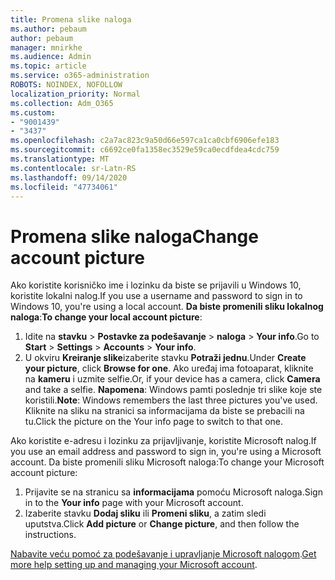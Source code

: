 ```yaml
---
title: Promena slike naloga
ms.author: pebaum
author: pebaum
manager: mnirkhe
ms.audience: Admin
ms.topic: article
ms.service: o365-administration
ROBOTS: NOINDEX, NOFOLLOW
localization_priority: Normal
ms.collection: Adm_O365
ms.custom:
- "9001439"
- "3437"
ms.openlocfilehash: c2a7ac823c9a50d66e597ca1ca0cbf6906efe183
ms.sourcegitcommit: c6692ce0fa1358ec3529e59ca0ecdfdea4cdc759
ms.translationtype: MT
ms.contentlocale: sr-Latn-RS
ms.lasthandoff: 09/14/2020
ms.locfileid: "47734061"
---
```

# <a name="change-account-picture"></a><span data-ttu-id="3e171-102">Promena slike naloga</span><span class="sxs-lookup"><span data-stu-id="3e171-102">Change account picture</span></span>

<span data-ttu-id="3e171-103">Ako koristite korisničko ime i lozinku da biste se prijavili u Windows 10, koristite lokalni nalog.</span><span class="sxs-lookup"><span data-stu-id="3e171-103">If you use a username and password to sign in to Windows 10, you're using a local account.</span></span> <span data-ttu-id="3e171-104">**Da biste promenili sliku lokalnog naloga**:</span><span class="sxs-lookup"><span data-stu-id="3e171-104">**To change your local account picture**:</span></span>

1. <span data-ttu-id="3e171-105">Idite na **stavku**  >  **Postavke za podešavanje**  >  **naloga**  >  **Your info**.</span><span class="sxs-lookup"><span data-stu-id="3e171-105">Go to **Start** > **Settings** > **Accounts** > **Your info**.</span></span>
2. <span data-ttu-id="3e171-106">U okviru **Kreiranje slike**izaberite stavku **Potraži jednu**.</span><span class="sxs-lookup"><span data-stu-id="3e171-106">Under **Create your picture**, click **Browse for one**.</span></span> <span data-ttu-id="3e171-107">Ako uređaj ima fotoaparat, kliknite na **kameru** i uzmite selfie.</span><span class="sxs-lookup"><span data-stu-id="3e171-107">Or, if your device has a camera, click **Camera** and take a selfie.</span></span> 
    <span data-ttu-id="3e171-108">**Napomena**: Windows pamti poslednje tri slike koje ste koristili.</span><span class="sxs-lookup"><span data-stu-id="3e171-108">**Note**: Windows remembers the last three pictures you've used.</span></span> <span data-ttu-id="3e171-109">Kliknite na sliku na stranici sa informacijama da biste se prebacili na tu.</span><span class="sxs-lookup"><span data-stu-id="3e171-109">Click the picture on the Your info page to switch to that one.</span></span>

<span data-ttu-id="3e171-110">Ako koristite e-adresu i lozinku za prijavljivanje, koristite Microsoft nalog.</span><span class="sxs-lookup"><span data-stu-id="3e171-110">If you use an email address and password to sign in, you're using a Microsoft account.</span></span> <span data-ttu-id="3e171-111">Da biste promenili sliku Microsoft naloga:</span><span class="sxs-lookup"><span data-stu-id="3e171-111">To change your Microsoft account picture:</span></span>

1. <span data-ttu-id="3e171-112">Prijavite se na stranicu sa **informacijama** pomoću Microsoft naloga.</span><span class="sxs-lookup"><span data-stu-id="3e171-112">Sign in to the **Your info** page with your Microsoft account.</span></span>
2. <span data-ttu-id="3e171-113">Izaberite stavku **Dodaj sliku** ili **Promeni sliku**, a zatim sledi uputstva.</span><span class="sxs-lookup"><span data-stu-id="3e171-113">Click **Add picture** or **Change picture**, and then follow the instructions.</span></span>

<span data-ttu-id="3e171-114">[Nabavite veću pomoć za podešavanje i upravljanje Microsoft nalogom](https://support.microsoft.com/products/microsoft-account?category=manage-account).</span><span class="sxs-lookup"><span data-stu-id="3e171-114">[Get more help setting up and managing your Microsoft account](https://support.microsoft.com/products/microsoft-account?category=manage-account).</span></span>
